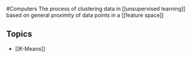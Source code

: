 #Computers 
The process of clustering data in [[unsupervised learning]] based on general proximity of data points in a [[feature space]]
## Topics
* [[K-Means]]